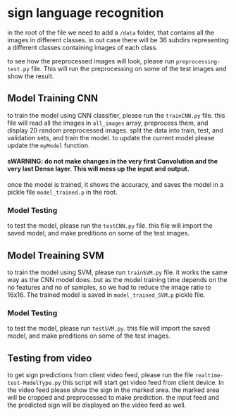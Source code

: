 # sign language recognition

in the root of the file we need to add a `/data` folder, that contains all the images in different classes.
in out case there will be 36 subdirs representing a different classes containing images of each class.

to see how the preprocessed images will look, please run `preprocessing-test.py` file. This will run the preprocessing on some of the test images and show the result.

## Model Training CNN

to train the model using CNN classifier, please run the `trainCNN.py` file.
this file will read all the images in `all_images` array, preprocess them, and display 20 random preprocessed images.
split the data into train, test, and validation sets, and train the model.
to update the current model please update the `myModel` function.

#### sWARNING: do not make changes in the very first Convolution and the very last Dense layer. This will mess up the input and output.

once the model is trained, it shows the accuracy, and saves the model in a pickle file
`model_trained.p` in the root.

### Model Testing

to test the model, please run the `testCNN.py` file.
this file will import the saved model, and make preditions on some of the test images.

## Model Treaining SVM

to train the model using SVM, please run `trainSVM.py` file.
it works the same way as the CNN model does. but as the model training time depends on the no features and no of samples, so we had to reduce the image ratio to 16x16.
The trained model is saved in `model_trained_SVM.p` pickle file.

### Model Testing

to test the model, please run `testSVM.py`.
this file will import the saved model, and make preditions on some of the test images.

## Testing from video

to get sign predictions from client video feed, please run the file `realtime-test-ModelType.py`
this script will start get video feed from client device. In the video feed please show the sign in the marked area.
the marked area will be cropped and preprocessed to make prediction. the input feed and the predicted sign will be displayed on the video feed as well.
